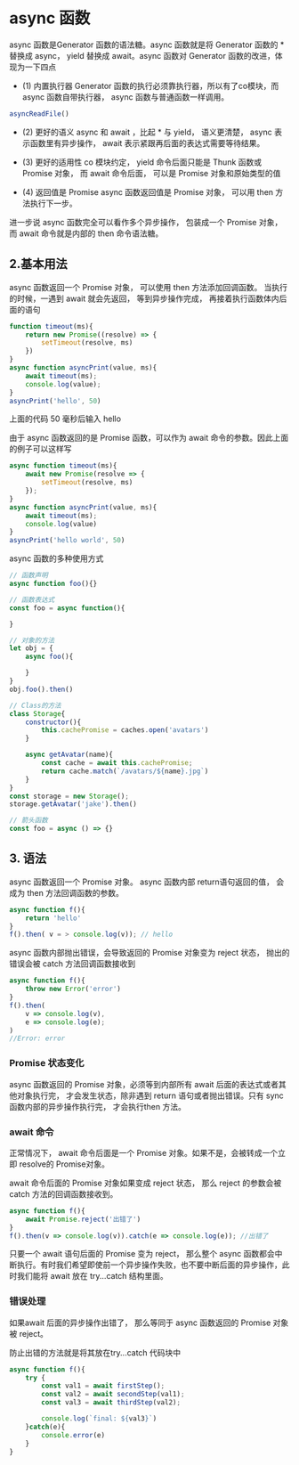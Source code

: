 # async 函数
async 函数是Generator 函数的语法糖。async 函数就是将 Generator 函数的 * 替换成 async， yield 替换成 await。async 函数对 Generator 函数的改进，体现为一下四点
- (1) 内置执行器
Generator 函数的执行必须靠执行器，所以有了co模块，而async 函数自带执行器， async 函数与普通函数一样调用。
```javascript
asyncReadFile()
```

- (2) 更好的语义
async 和 await ，比起 * 与 yield， 语义更清楚， async 表示函数里有异步操作， await 表示紧跟再后面的表达式需要等待结果。

- (3) 更好的适用性
co 模块约定， yield 命令后面只能是 Thunk 函数或 Promise 对象， 而 await 命令后面， 可以是 Promise 对象和原始类型的值

- (4) 返回值是 Promise
async 函数返回值是 Promise 对象， 可以用 then 方法执行下一步。

进一步说 async 函数完全可以看作多个异步操作， 包装成一个 Promise 对象， 而 await 命令就是内部的 then 命令语法糖。

## 2.基本用法

async 函数返回一个 Promise 对象， 可以使用 then 方法添加回调函数。 当执行的时候，一遇到 await 就会先返回， 等到异步操作完成， 再接着执行函数体内后面的语句
```javascript
function timeout(ms){
    return new Promise((resolve) => {
        setTimeout(resolve, ms)
    })
}
async function asyncPrint(value, ms){
    await timeout(ms);
    console.log(value);
}
asyncPrint('hello', 50)
```
上面的代码 50 毫秒后输入 hello

由于 async 函数返回的是 Promise 函数，可以作为 await 命令的参数。因此上面的例子可以这样写
```javascript
async function timeout(ms){
    await new Promise(resolve => {
        setTimeout(resolve, ms)
    });
}
async function asyncPrint(value, ms){
    await timeout(ms);
    console.log(value)
}
asyncPrint('hello world', 50)
```

async 函数的多种使用方式
```javascript
// 函数声明
async function foo(){}

// 函数表达式
const foo = async function(){

}

// 对象的方法
let obj = {
    async foo(){

    }
}
obj.foo().then()

// Class的方法
class Storage{
    constructor(){
        this.cachePromise = caches.open('avatars')
    }

    async getAvatar(name){
        const cache = await this.cachePromise;
        return cache.match(`/avatars/${name}.jpg`)
    }
}
const storage = new Storage();
storage.getAvatar('jake').then()

// 箭头函数
const foo = async () => {}
```

## 3. 语法
async 函数返回一个 Promise 对象。 async 函数内部 return语句返回的值， 会成为 then 方法回调函数的参数。
```javascript
async function f(){
    return 'hello'
}
f().then( v = > console.log(v)); // hello
```
async 函数内部抛出错误，会导致返回的 Promise 对象变为 reject 状态， 抛出的错误会被 catch 方法回调函数接收到
```javascript
async function f(){
    throw new Error('error')
}
f().then(
    v => console.log(v),
    e => console.log(e);
)
//Error: error
```
### Promise 状态变化
async 函数返回的 Promise 对象，必须等到内部所有 await 后面的表达式或者其他对象执行完， 才会发生状态，除非遇到 return 语句或者抛出错误。只有 sync 函数内部的异步操作执行完， 才会执行then 方法。

### await 命令
正常情况下， await 命令后面是一个 Promise 对象。如果不是，会被转成一个立即 resolve的 Promise对象。

await 命令后面的 Promise 对象如果变成 reject 状态， 那么 reject 的参数会被 catch 方法的回调函数接收到。
```javascript
async function f(){
    await Promise.reject('出错了')
}
f().then(v => console.log(v)).catch(e => console.log(e)); //出错了
```
只要一个 await 语句后面的 Promise 变为 reject， 那么整个 async 函数都会中断执行。有时我们希望即使前一个异步操作失败，也不要中断后面的异步操作，此时我们能将 await 放在 try...catch 结构里面。

### 错误处理
如果await 后面的异步操作出错了， 那么等同于 async 函数返回的 Promise 对象被 reject。

防止出错的方法就是将其放在try...catch 代码块中
```javascript
async function f(){
    try {
        const val1 = await firstStep();
        const val2 = await secondStep(val1);
        const val3 = await thirdStep(val2);

        console.log(`final: ${val3}`)
    }catch(e){
        console.error(e)
    }
}
```